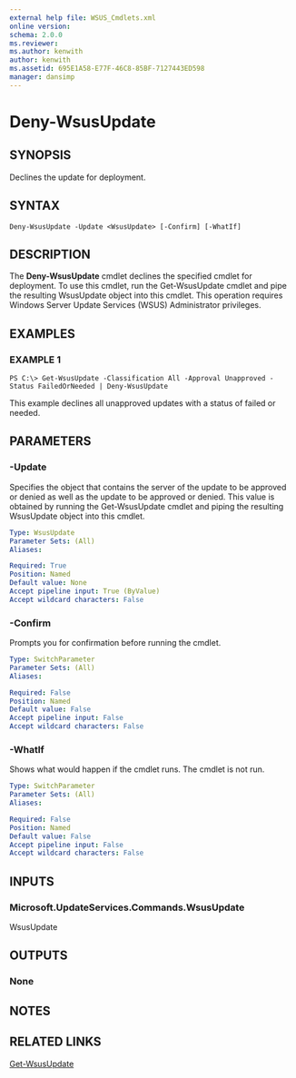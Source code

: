 ```yaml
---
external help file: WSUS_Cmdlets.xml
online version: 
schema: 2.0.0
ms.reviewer:
ms.author: kenwith
author: kenwith
ms.assetid: 695E1A58-E77F-46C8-85BF-7127443ED598
manager: dansimp
---
```


# Deny-WsusUpdate

## SYNOPSIS
Declines the update for deployment.

## SYNTAX

```
Deny-WsusUpdate -Update <WsusUpdate> [-Confirm] [-WhatIf]
```

## DESCRIPTION
The **Deny-WsusUpdate** cmdlet declines the specified cmdlet for deployment.
To use this cmdlet, run the Get-WsusUpdate cmdlet and pipe the resulting WsusUpdate object into this cmdlet.
This operation requires Windows Server Update Services (WSUS) Administrator privileges.

## EXAMPLES

### EXAMPLE 1
```
PS C:\> Get-WsusUpdate -Classification All -Approval Unapproved -Status FailedOrNeeded | Deny-WsusUpdate
```

This example declines all unapproved updates with a status of failed or needed.

## PARAMETERS

### -Update
Specifies the object that contains the server of the update to be approved or denied as well as the update to be approved or denied.
This value is obtained by running the Get-WsusUpdate cmdlet and piping the resulting WsusUpdate object into this cmdlet.

```yaml
Type: WsusUpdate
Parameter Sets: (All)
Aliases: 

Required: True
Position: Named
Default value: None
Accept pipeline input: True (ByValue)
Accept wildcard characters: False
```

### -Confirm
Prompts you for confirmation before running the cmdlet.

```yaml
Type: SwitchParameter
Parameter Sets: (All)
Aliases: 

Required: False
Position: Named
Default value: False
Accept pipeline input: False
Accept wildcard characters: False
```

### -WhatIf
Shows what would happen if the cmdlet runs.
The cmdlet is not run.

```yaml
Type: SwitchParameter
Parameter Sets: (All)
Aliases: 

Required: False
Position: Named
Default value: False
Accept pipeline input: False
Accept wildcard characters: False
```

## INPUTS

### Microsoft.UpdateServices.Commands.WsusUpdate
WsusUpdate

## OUTPUTS

### None

## NOTES

## RELATED LINKS

[Get-WsusUpdate](./Get-WsusUpdate.md)

